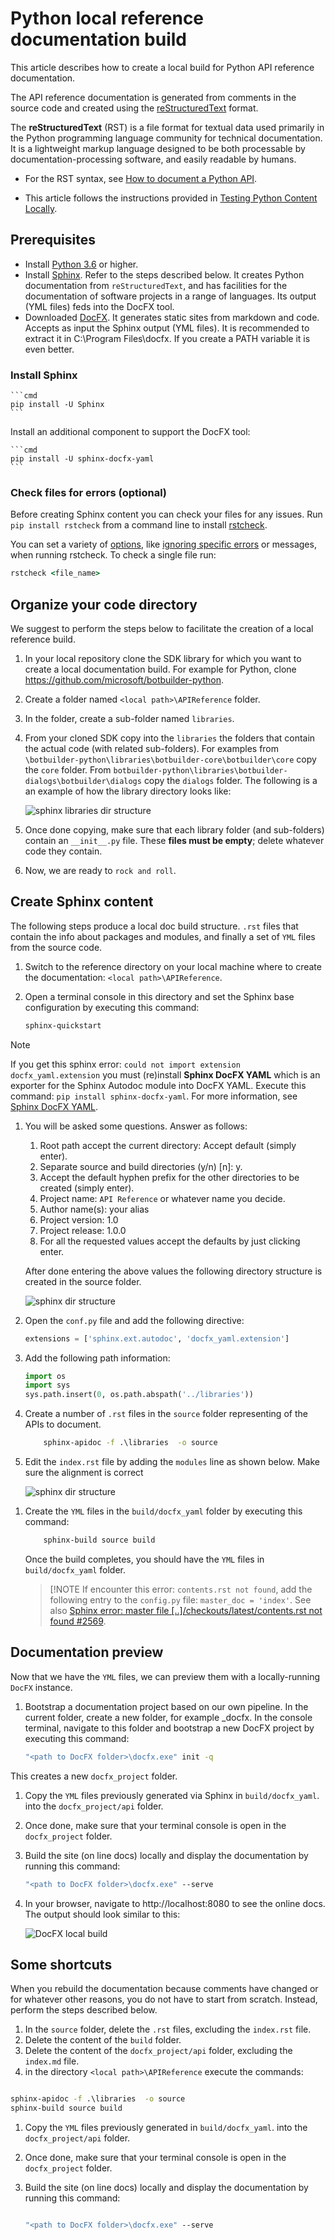 # Python local reference documentation build

This article describes how to create a local build for Python API reference documentation.

The API reference documentation is generated from comments in the source code and created using the [reStructuredText](https://en.wikipedia.org/wiki/ReStructuredText) format.

The **reStructuredText** (RST) is a file format for textual data used primarily in the Python programming language community for technical documentation.
It is a lightweight markup language designed to be both processable by documentation-processing software, and easily readable by humans.

- For the RST syntax, see [How to document a Python API](https://review.docs.microsoft.com/en-us/help/onboard/admin/reference/python/documenting-api?branch=master).

- This article follows the instructions provided in [Testing Python Content Locally](https://review.docs.microsoft.com/en-us/help/onboard/admin/reference/python/testing-locally?branch=master).

## Prerequisites

- Install [Python 3.6](https://www.python.org/downloads/) or higher.
- Install [Sphinx](http://www.sphinx-doc.org/en/master/). Refer to the steps described below. It creates Python documentation from `reStructuredText`, and has facilities for the documentation of software projects in a range of languages. Its output (YML files) feds into the DocFX tool.
- Downloaded [DocFX](https://dotnet.github.io/docfx/). It generates static sites from markdown and code. Accepts as input the Sphinx output (YML files). It is recommended to extract it in C:\Program Files\docfx. If you create a PATH variable it is even better.

### Install Sphinx

    ```cmd
    pip install -U Sphinx
    ```

Install an additional component to support the DocFX tool:

    ```cmd
    pip install -U sphinx-docfx-yaml
    ```

### Check files for errors (optional)

Before creating Sphinx content you can check your files for any issues. Run `pip install rstcheck` from a command line to install [rstcheck](https://pypi.org/project/rstcheck/).

You can set a variety of [options](https://github.com/myint/rstcheck#options), like [ignoring specific errors](https://github.com/myint/rstcheck#ignore-specific-errors) or messages, when running rstcheck. To check a single file run:

```cmd
rstcheck <file_name>
```

## Organize your code directory

We suggest to perform the steps below to facilitate the creation of a local reference build.

1. In your local repository clone the SDK library for which you want to create a local documentation build. For example for Python, clone https://github.com/microsoft/botbuilder-python.
1. Create a folder named `<local path>\APIReference` folder.
1. In the folder, create a sub-folder named `libraries`.
1. From your cloned SDK copy into the `libraries` the folders that contain the actual code (with related sub-folders). For examples from `\botbuilder-python\libraries\botbuilder-core\botbuilder\core` copy the `core` folder. From `botbuilder-python\libraries\botbuilder-dialogs\botbuilder\dialogs` copy the `dialogs` folder.
The following is a an example of how the library directory looks like:

    ![sphinx libraries dir structure](../media/sphinx-libraries.PNG)

1. Once done copying, make sure that each library folder (and sub-folders) contain an `__init__.py` file. These **files must be empty**; delete whatever code they contain.
1. Now, we are ready to `rock and roll`.


## Create Sphinx content

The following steps produce a local doc build structure. `.rst` files that contain the info about packages and modules, and finally a set of `YML` files from the source code.

1. Switch to the reference directory on your local machine where to create the documentation: `<local path>\APIReference`.
1. Open a terminal console in this directory and set the Sphinx base configuration by executing this command:

    ```cmd
    sphinx-quickstart
    ```

> [!NOTE]
> If you get this sphinx error: `could not import extension docfx_yaml.extension` you must (re)install **Sphinx DocFX YAML** which is an exporter for the Sphinx Autodoc module into DocFX YAML. Execute this command: `pip install sphinx-docfx-yaml`. For more information, see [Sphinx DocFX YAML](https://github.com/docascode/sphinx-docfx-yaml).

1. You will be asked some questions. Answer as follows:

    1. Root path accept the current directory: Accept default (simply enter).
    1. Separate source and build directories (y/n) [n]: y.
    1. Accept the default hyphen prefix for the other directories to be created (simply enter).
    1. Project name: `API Reference` or whatever name you decide.
    1. Author name(s): your alias
    1. Project version: 1.0
    1. Project release: 1.0.0
    1. For all the requested values accept the defaults by just clicking enter.

    After done entering the above values the following directory structure is created in the source folder.

    ![sphinx dir structure](../media/sphinx-dir-structure.PNG)

1. Open the `conf.py` file and add the following directive:

    ```python
    extensions = ['sphinx.ext.autodoc', 'docfx_yaml.extension']
    ```

1. Add the following path information:

    ```python
    import os
    import sys
    sys.path.insert(0, os.path.abspath('../libraries'))
    ```

1. Create a number of  `.rst` files in the `source` folder representing of the APIs to document.

    ```cmd
        sphinx-apidoc -f .\libraries  -o source
    ```
1. Edit the `index.rst` file by adding the `modules` line as shown below. Make sure the alignment is correct

    ![sphinx dir structure](../media/sphinx-index-rst.PNG)

<!--
sphinx-apidoc <path to folder where the .py files are> -o . --module-first --no-headings --no-toc --implicit-namespaces
-->

1. Create the `YML` files in the `build/docfx_yaml` folder by executing this command:

    ```cmd
        sphinx-build source build
    ```

    Once the build completes, you should have the `YML` files in `build/docfx_yaml` folder.

    > [!NOTE
    > If encounter this error: `contents.rst not found`, add the following entry to the `config.py` file: `master_doc = 'index'`. See also [Sphinx error: master file [..]/checkouts/latest/contents.rst not found #2569](https://github.com/readthedocs/readthedocs.org/issues/2569).

## Documentation preview

Now that we have the `YML` files, we can preview them with a locally-running `DocFX` instance.

1. Bootstrap a documentation project based on our own pipeline. In the current folder, create a new folder, for example _docfx. In the console terminal, navigate to this folder and bootstrap a new DocFX project by executing this command:

    ```cmd
    "<path to DocFX folder>\docfx.exe" init -q
    ```
This creates a new `docfx_project` folder.

1. Copy the `YML` files previously generated via Sphinx in `build/docfx_yaml`. into the `docfx_project/api` folder.
1. Once done, make sure that your terminal console is open in the `docfx_project` folder.
1. Build the site (on line docs) locally and display the documentation by running this command:

    ```cmd
    "<path to DocFX folder>\docfx.exe" --serve
    ```

1. In your browser, navigate to http://localhost:8080 to see the online docs. The output should look similar to this:

    ![DocFX local build](../media/docfx-local-build.png)

## Some shortcuts

When you rebuild the documentation because comments have changed or for whatever other reasons, you do not have to start from scratch. Instead, perform the steps described below.

1. In the `source` folder, delete the `.rst` files, excluding the `index.rst` file.
1. Delete the content of the `build` folder.
1. Delete the content of the `docfx_project/api` folder, excluding the `index.md` file.
1. in the directory `<local path>\APIReference` execute the commands:

```cmd

sphinx-apidoc -f .\libraries  -o source
sphinx-build source build

```

1. Copy the `YML` files previously generated in `build/docfx_yaml`. into the `docfx_project/api` folder.
1. Once done, make sure that your terminal console is open in the `docfx_project` folder.
1. Build the site (on line docs) locally and display the documentation by running this command:

    ```cmd

    "<path to DocFX folder>\docfx.exe" --serve

    ```